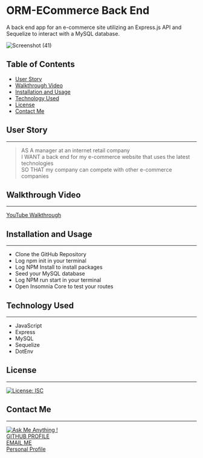 # ORM-ECommerce Back End

A back end app for an e-commerce site utilizing an Express.js API and Sequelize to interact with a MySQL database.

![Screenshot (41)](https://user-images.githubusercontent.com/72768374/118352044-e1ff7f00-b524-11eb-88af-a0d141a7421b.png)

## Table of Contents
  * [User Story](#user-story)
  * [Walkthrough Video](#walkthrough-video)
  * [Installation and Usage](#installation-and-usage)
  * [Technology Used](#technology-used)
  * [License](#license)
  * [Contact Me](#contact-me)

 ## User Story
 ***
> AS A manager at an internet retail company  
I WANT a back end for my e-commerce website that uses the latest technologies  
SO THAT my company can compete with other e-commerce companies

## Walkthrough Video
***
[YouTube Walkthrough](https://drive.google.com/file/d/1nmuq56oiRkDOfQ_-DNwSujDFii4JMaHk/view)


## Installation and Usage
***
- Clone the GitHub Repository
- Log npm init in your terminal 
- Log NPM Install to install packages
- Seed your MySQL database
- Log NPM run start in your terminal
- Open Insomnia Core to test your routes

## Technology Used
***
- JavaScript
- Express
- MySQL
- Sequelize
- DotEnv

## License
***
[![License: ISC](https://img.shields.io/badge/License-ISC-blue.svg)](https://opensource.org/licenses/ISC)

## Contact Me
***
[![Ask Me Anything !](https://img.shields.io/badge/Ask%20me-anything-1abc9c.svg)](https://GitHub.com/Naereen/ama)   
[GITHUB PROFILE](https://github.com/cocobeware83)  
[EMAIL ME](mailto:corycneel@gmail.com)  
[Personal Profile](https://cocobeware83.github.io/coryneel/)